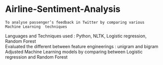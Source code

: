 # Airline-Sentiment-Analysis

	To analyse passenger’s feedback in Twitter by comparing various Machine Learning  techniques 
Languages and Techniques used : Python, NLTK, Logistic regression, Random Forest  
Evaluated the different between feature engineerings : unigram and bigram
Adjusted Machine Learning models by comparing between Logistic regression and Random Forest
